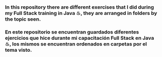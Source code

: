 ### In this repository there are different exercises that I did during my Full Stack training in Java ♨, they are arranged in folders by the topic seen.
### En este repositorio se encuentran guardados diferentes ejercicios que hice durante mi capacitación Full Stack en Java ♨, los mismos se encuentran ordenados en carpetas por el tema visto.
